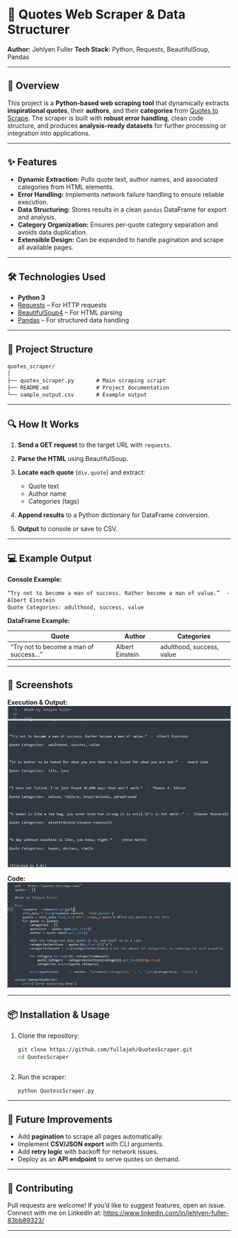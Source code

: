 # 📜 Quotes Web Scraper & Data Structurer

**Author:** Jehlyen Fuller
**Tech Stack:** Python, Requests, BeautifulSoup, Pandas

---

## 🚀 Overview

This project is a **Python-based web scraping tool** that dynamically extracts **inspirational quotes**, their **authors**, and their **categories** from [Quotes to Scrape](https://quotes.toscrape.com/).
The scraper is built with **robust error handling**, clean code structure, and produces **analysis-ready datasets** for further processing or integration into applications.

---

## ✨ Features

* **Dynamic Extraction:**
  Pulls quote text, author names, and associated categories from HTML elements.
* **Error Handling:**
  Implements network failure handling to ensure reliable execution.
* **Data Structuring:**
  Stores results in a clean `pandas` DataFrame for export and analysis.
* **Category Organization:**
  Ensures per-quote category separation and avoids data duplication.
* **Extensible Design:**
  Can be expanded to handle pagination and scrape all available pages.

---

## 🛠 Technologies Used

* **Python 3**
* [Requests](https://docs.python-requests.org/en/master/) – For HTTP requests
* [BeautifulSoup4](https://www.crummy.com/software/BeautifulSoup/) – For HTML parsing
* [Pandas](https://pandas.pydata.org/) – For structured data handling

---

## 📂 Project Structure

```
quotes_scraper/
│
├── quotes_scraper.py       # Main scraping script
├── README.md               # Project documentation
└── sample_output.csv       # Example output
```

---

## 🔍 How It Works

1. **Send a GET request** to the target URL with `requests`.
2. **Parse the HTML** using BeautifulSoup.
3. **Locate each quote** (`div.quote`) and extract:

   * Quote text
   * Author name
   * Categories (tags)
4. **Append results** to a Python dictionary for DataFrame conversion.
5. **Output** to console or save to CSV.

---

## 💻 Example Output

**Console Example:**

```
“Try not to become a man of success. Rather become a man of value.”  -  Albert Einstein
Quote Categories: adulthood, success, value
```

**DataFrame Example:**

| Quote                                   | Author          | Categories                |
| --------------------------------------- | --------------- | ------------------------- |
| “Try not to become a man of success...” | Albert Einstein | adulthood, success, value |

---

## 📸 Screenshots

**Execution & Output:**
![Output Screenshot](quotesRESULTSJF.png)

**Code:**
![Code Screenshot](quotesJFCODE.png)

---

## 📦 Installation & Usage

1. Clone the repository:

   ```bash
   git clone https://github.com/fullajeh/QuotesScraper.git
   cd QuotesScraper
   ```
   ```
2. Run the scraper:

   ```bash
   python QuotessScraper.py
   ```

---

## 🔮 Future Improvements

* Add **pagination** to scrape all pages automatically.
* Implement **CSV/JSON export** with CLI arguments.
* Add **retry logic** with backoff for network issues.
* Deploy as an **API endpoint** to serve quotes on demand.

---

## 🤝 Contributing

Pull requests are welcome!
If you’d like to suggest features, open an issue.
Connect with me on LinkedIn at: https://www.linkedin.com/in/jehlyen-fuller-83bb89323/

---

